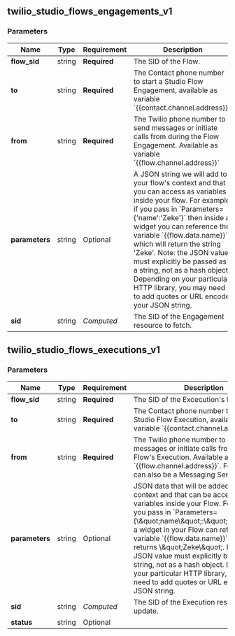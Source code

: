 
## twilio_studio_flows_engagements_v1

### Parameters

Name | Type | Requirement | Description
--- | --- | --- | ---
**flow_sid** | string | **Required** | The SID of the Flow.
**to** | string | **Required** | The Contact phone number to start a Studio Flow Engagement, available as variable &#x60;{{contact.channel.address}}&#x60;.
**from** | string | **Required** | The Twilio phone number to send messages or initiate calls from during the Flow Engagement. Available as variable &#x60;{{flow.channel.address}}&#x60;
**parameters** | string | Optional | A JSON string we will add to your flow&#39;s context and that you can access as variables inside your flow. For example, if you pass in &#x60;Parameters&#x3D;{&#39;name&#39;:&#39;Zeke&#39;}&#x60; then inside a widget you can reference the variable &#x60;{{flow.data.name}}&#x60; which will return the string &#39;Zeke&#39;. Note: the JSON value must explicitly be passed as a string, not as a hash object. Depending on your particular HTTP library, you may need to add quotes or URL encode your JSON string.
**sid** | string | *Computed* | The SID of the Engagement resource to fetch.

## twilio_studio_flows_executions_v1

### Parameters

Name | Type | Requirement | Description
--- | --- | --- | ---
**flow_sid** | string | **Required** | The SID of the Excecution&#39;s Flow.
**to** | string | **Required** | The Contact phone number to start a Studio Flow Execution, available as variable &#x60;{{contact.channel.address}}&#x60;.
**from** | string | **Required** | The Twilio phone number to send messages or initiate calls from during the Flow&#39;s Execution. Available as variable &#x60;{{flow.channel.address}}&#x60;. For SMS, this can also be a Messaging Service SID.
**parameters** | string | Optional | JSON data that will be added to the Flow&#39;s context and that can be accessed as variables inside your Flow. For example, if you pass in &#x60;Parameters&#x3D;{\\\&quot;name\\\&quot;:\\\&quot;Zeke\\\&quot;}&#x60;, a widget in your Flow can reference the variable &#x60;{{flow.data.name}}&#x60;, which returns \\\&quot;Zeke\\\&quot;. Note: the JSON value must explicitly be passed as a string, not as a hash object. Depending on your particular HTTP library, you may need to add quotes or URL encode the JSON string.
**sid** | string | *Computed* | The SID of the Execution resource to update.
**status** | string | Optional | 

